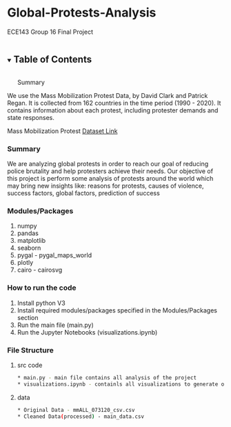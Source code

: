 # Global-Protests-Analysis

ECE143 Group 16 Final Project

<!-- TABLE OF CONTENTS -->
<details open="open">
  <summary><h2 style="display: inline-block">Table of Contents</h2></summary>
  <ol>
    <li="#about-the-project">Summary</a>

  </ol>
</details>



<!-- ABOUT THE PROJECT -->




We use the Mass Mobilization Protest Data, by David Clark and Patrick Regan. It is collected from 162 countries in the time period (1990 - 2020). It contains information about each protest, including protester demands and state responses. 

Mass Mobilization Protest [Dataset Link](https://dataverse.harvard.edu/dataset.xhtml?persistentId=doi:10.7910/DVN/HTTWYL)

### Summary
We are analyzing global protests in order to reach our goal of reducing police brutality and help protesters achieve their needs. Our objective of this project is perform some analysis of protests around the world which may bring new insights like: reasons for protests, causes of violence, success factors, global factors, prediction of success

### Modules/Packages
1. numpy
2. pandas 
3. matplotlib
4. seaborn
5. pygal - pygal_maps_world
7. plotly
8. cairo - cairosvg
   
### How to run the code
1. Install python V3
2. Install required modules/packages specified in the Modules/Packages section
3. Run the main file (main.py)
4. Run the Jupyter Notebooks (visualizations.ipynb)

### File Structure 
1. src code
   ```sh
   * main.py - main file contains all analysis of the project
   * visualizations.ipynb - containls all visualizations to generate our graphs 
   ```
2. data
   ```sh
   * Original Data - mmALL_073120_csv.csv
   * Cleaned Data(processed) - main_data.csv
   ```
